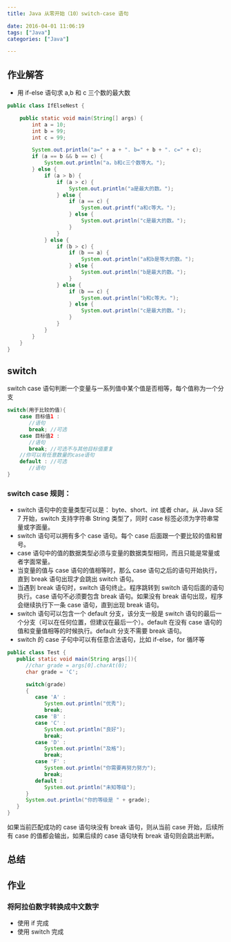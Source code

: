```yaml
---
title: Java 从零开始（10）switch-case 语句

date: 2016-04-01 11:06:19
tags: ["Java"]
categories: ["Java"]

---
```


## 作业解答

- 用 if-else 语句求 a,b 和 c 三个数的最大数

```Java
public class IfElseNest {

    public static void main(String[] args) {
        int a = 10;
        int b = 99;
        int c = 99;

        System.out.println("a=" + a + ". b=" + b + ". c=" + c);
        if (a == b && b == c) {
            System.out.println("a，b和c三个数等大。");
        } else {
            if (a > b) {
                if (a > c) {
                    System.out.println("a是最大的数。");
                } else {
                    if (a == c) {
                        System.out.printf("a和c等大。");
                    } else {
                        System.out.println("c是最大的数。");
                    }
                }
            } else {
                if (b > c) {
                    if (b == a) {
                        System.out.println("a和b是等大的数。");
                    } else {
                        System.out.println("b是最大的数。");
                    }
                } else {
                    if (b == c) {
                        System.out.println("b和c等大。");
                    } else {
                        System.out.println("c是最大的数。");
                    }
                }
            }
        }
    }
}
```

## switch

switch case 语句判断一个变量与一系列值中某个值是否相等，每个值称为一个分支

```Java
switch(用于比较的值){
    case 目标值1 :
       //语句
       break; //可选
    case 目标值2 :
       //语句
       break; //可选不与其他目标值重复
    //你可以有任意数量的case语句
    default : //可选
       //语句
}
```

### switch case 规则：

- switch 语句中的变量类型可以是： byte、short、int 或者 char。从 Java SE 7 开始，switch 支持字符串 String 类型了，同时 case 标签必须为字符串常量或字面量。
- switch 语句可以拥有多个 case 语句。每个 case 后面跟一个要比较的值和冒号。
- case 语句中的值的数据类型必须与变量的数据类型相同，而且只能是常量或者字面常量。
- 当变量的值与 case 语句的值相等时，那么 case 语句之后的语句开始执行，直到 break 语句出现才会跳出 switch 语句。
- 当遇到 break 语句时，switch 语句终止。程序跳转到 switch 语句后面的语句执行。case 语句不必须要包含 break 语句。如果没有 break 语句出现，程序会继续执行下一条 case 语句，直到出现 break 语句。
- switch 语句可以包含一个 default 分支，该分支一般是 switch 语句的最后一个分支（可以在任何位置，但建议在最后一个）。default 在没有 case 语句的值和变量值相等的时候执行。default 分支不需要 break 语句。
- switch 的 case 子句中可以有任意合法语句，比如 if-else，for 循环等

```Java
public class Test {
   public static void main(String args[]){
      //char grade = args[0].charAt(0);
      char grade = 'C';

      switch(grade)
      {
         case 'A' :
            System.out.println("优秀");
            break;
         case 'B' :
         case 'C' :
            System.out.println("良好");
            break;
         case 'D' :
            System.out.println("及格");
            break;
         case 'F' :
            System.out.println("你需要再努力努力");
            break;
         default :
            System.out.println("未知等级");
      }
      System.out.println("你的等级是 " + grade);
   }
}
```

如果当前匹配成功的 case 语句块没有 break 语句，则从当前 case 开始，后续所有 case 的值都会输出，如果后续的 case 语句块有 break 语句则会跳出判断。

## 总结

## 作业

### 将阿拉伯数字转换成中文数字

- 使用 if 完成
- 使用 switch 完成
